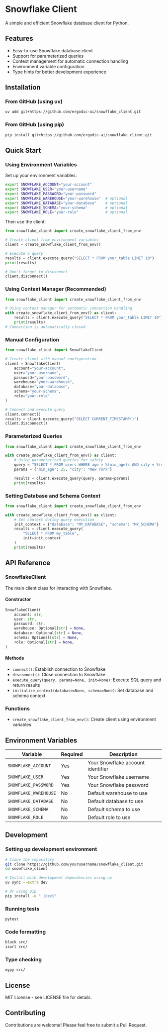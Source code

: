 # Snowflake Client

A simple and efficient Snowflake database client for Python.

## Features

- Easy-to-use Snowflake database client
- Support for parameterized queries
- Context management for automatic connection handling
- Environment variable configuration
- Type hints for better development experience

## Installation

### From GitHub (using uv)

```bash
uv add git+https://github.com/ergodic-ai/snowflake_client.git
```

### From GitHub (using pip)

```bash
pip install git+https://github.com/ergodic-ai/snowflake_client.git
```

## Quick Start

### Using Environment Variables

Set up your environment variables:

```bash
export SNOWFLAKE_ACCOUNT="your-account"
export SNOWFLAKE_USER="your-username"
export SNOWFLAKE_PASSWORD="your-password"
export SNOWFLAKE_WAREHOUSE="your-warehouse"  # optional
export SNOWFLAKE_DATABASE="your-database"    # optional
export SNOWFLAKE_SCHEMA="your-schema"        # optional
export SNOWFLAKE_ROLE="your-role"            # optional
```

Then use the client:

```python
from snowflake_client import create_snowflake_client_from_env

# Create client from environment variables
client = create_snowflake_client_from_env()

# Execute a query
results = client.execute_query("SELECT * FROM your_table LIMIT 10")
print(results)

# Don't forget to disconnect
client.disconnect()
```

### Using Context Manager (Recommended)

```python
from snowflake_client import create_snowflake_client_from_env

# Using context manager for automatic connection handling
with create_snowflake_client_from_env() as client:
    results = client.execute_query("SELECT * FROM your_table LIMIT 10")
    print(results)
# Connection is automatically closed
```

### Manual Configuration

```python
from snowflake_client import SnowflakeClient

# Create client with manual configuration
client = SnowflakeClient(
    account="your-account",
    user="your-username",
    password="your-password",
    warehouse="your-warehouse",
    database="your-database",
    schema="your-schema",
    role="your-role"
)

# Connect and execute query
client.connect()
results = client.execute_query("SELECT CURRENT_TIMESTAMP()")
client.disconnect()
```

### Parameterized Queries

```python
from snowflake_client import create_snowflake_client_from_env

with create_snowflake_client_from_env() as client:
    # Using parameterized queries for safety
    query = "SELECT * FROM users WHERE age > %(min_age)s AND city = %(city)s"
    params = {"min_age": 25, "city": "New York"}

    results = client.execute_query(query, params=params)
    print(results)
```

### Setting Database and Schema Context

```python
from snowflake_client import create_snowflake_client_from_env

with create_snowflake_client_from_env() as client:
    # Set context during query execution
    init_context = {"database": "MY_DATABASE", "schema": "MY_SCHEMA"}
    results = client.execute_query(
        "SELECT * FROM my_table",
        init=init_context
    )
    print(results)
```

## API Reference

### SnowflakeClient

The main client class for interacting with Snowflake.

#### Constructor

```python
SnowflakeClient(
    account: str,
    user: str,
    password: str,
    warehouse: Optional[str] = None,
    database: Optional[str] = None,
    schema: Optional[str] = None,
    role: Optional[str] = None,
)
```

#### Methods

- `connect()`: Establish connection to Snowflake
- `disconnect()`: Close connection to Snowflake
- `execute_query(query, params=None, init=None)`: Execute SQL query and return results
- `initialize_context(database=None, schema=None)`: Set database and schema context

### Functions

- `create_snowflake_client_from_env()`: Create client using environment variables

## Environment Variables

| Variable              | Required | Description                       |
| --------------------- | -------- | --------------------------------- |
| `SNOWFLAKE_ACCOUNT`   | Yes      | Your Snowflake account identifier |
| `SNOWFLAKE_USER`      | Yes      | Your Snowflake username           |
| `SNOWFLAKE_PASSWORD`  | Yes      | Your Snowflake password           |
| `SNOWFLAKE_WAREHOUSE` | No       | Default warehouse to use          |
| `SNOWFLAKE_DATABASE`  | No       | Default database to use           |
| `SNOWFLAKE_SCHEMA`    | No       | Default schema to use             |
| `SNOWFLAKE_ROLE`      | No       | Default role to use               |

## Development

### Setting up development environment

```bash
# Clone the repository
git clone https://github.com/yourusername/snowflake_client.git
cd snowflake_client

# Install with development dependencies using uv
uv sync --extra dev

# Or using pip
pip install -e ".[dev]"
```

### Running tests

```bash
pytest
```

### Code formatting

```bash
black src/
isort src/
```

### Type checking

```bash
mypy src/
```

## License

MIT License - see LICENSE file for details.

## Contributing

Contributions are welcome! Please feel free to submit a Pull Request.
